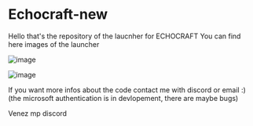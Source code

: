 # Echocraft-new
Hello that's the repository of the laucnher for ECHOCRAFT
You can find here images of the launcher

![image](https://user-images.githubusercontent.com/91017164/229616092-d84d1bf9-16d2-4062-9298-9b9048b706c2.png)



![image](https://user-images.githubusercontent.com/91017164/229616223-62c7899a-26c5-48d4-af7c-6848e4298b86.png)


If you want more infos about the code contact me with discord or email :)
(the microsoft authentication is in devlopement, there are maybe bugs)

Venez mp discord
